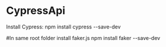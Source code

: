 # CypressApi
Install Cypress:
npm install cypress --save-dev

#In same root folder install faker.js 
npm install faker --save-dev
